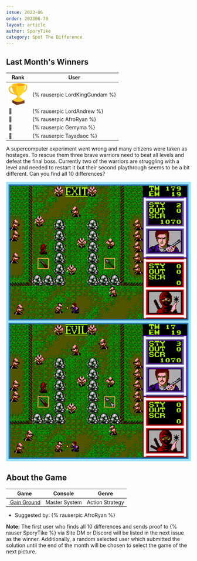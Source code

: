 ```yaml
---
issue: 2023-06
order: 202306-70
layout: article
author: SporyTike
category: Spot The Difference
---
```


## Last Month's Winners

<table><thead><tr><th>Rank</th><th>User</th></tr></thead><tbody>
  <tr><td><img src="../../img/trophy_small.png"/></td><td><div class="bingo-winner-small">{% rauserpic LordKingGundam %}</div></td></tr>
  <tr><td>🥈</td><td>{% rauserpic LordAndrew %}</td></tr>
  <tr><td>🥉</td><td>{% rauserpic AfroRyan %}</td></tr>
  <tr><td>🏅</td><td>{% rauserpic Gemyma %}</td></tr>
  <tr><td>🏅</td><td>{% rauserpic Tayadaoc %}</td></tr>
</tbody></table>

A supercomputer experiment went wrong and many citizens were taken as hostages. To rescue them three brave warriors need to beat all levels and defeat the final boss. Currently two of the warriors are struggling with a level and needed to restart it but their second playthrough seems to be a bit different. Can you find all 10 differences?

<p align="center">
  <img src="img/Fun/SpotTheDifference.png" />
</p>

## About the Game

| Game                                                                                                                                                                                                                      | Console       | Genre           |
| ------------------------------------------------------------------------------------------------------------------------------------------------------------------------------------------------------------------------- | ------------- | --------------- |
| <a class="gameicon-link" href="https://retroachievements.org/game/11659" target="_blank" rel="noopener"> <img class="gameicon" src="https://retroachievements.org/Images/069804.png" alt=""> <span>Gain Ground</span></a> | Master System | Action Strategy |


* Suggested by: {% rauserpic AfroRyan %}

**Note:** The first user who finds all 10 differences and sends proof to {% rauser SporyTike %} via Site DM or Discord will be listed in the next issue as the winner. Additionally, a random selected user which submitted the solution until the end of the month will be chosen to select the game of the next picture.

